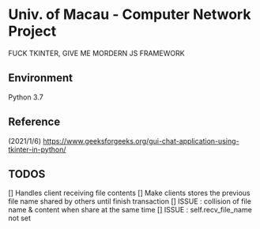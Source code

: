 # Univ. of Macau - Computer Network Project
FUCK TKINTER, GIVE ME MORDERN JS FRAMEWORK
## Environment

Python 3.7

## Reference
(2021/1/6) https://www.geeksforgeeks.org/gui-chat-application-using-tkinter-in-python/


## TODOS
[] Handles client receiving file contents
[] Make clients stores the previous file name shared by others until finish transaction
[] ISSUE : collision of file name & content when share at the same time
[] ISSUE : self.recv_file_name not set